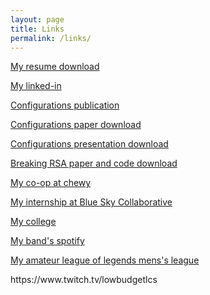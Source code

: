 ```yaml
---
layout: page
title: Links
permalink: /links/
---
```


<div>
<p><a href="/assets/pdf/LukeBoyerResume.pdf" download>My resume download</a></p>
<p><a href="https://www.linkedin.com/in/luke-boyer-483078158/" target="_blank">My linked-in</a></p>
<p><a href="https://arxiv.org/abs/2108.13565" target="_blank">Configurations publication</a></p>
<p><a href="/assets/pdf/LukeBoyerNickPayneConfigurations.pdf" download> Configurations paper download</a></p>
<p><a href="/assets/pdf/LukeBoyerNickPayneConfigurationsPresentation.pdf" download>Configurations presentation download</a></p>
<p><a href="/assets/zip/breakingRSA.zip" download>Breaking RSA paper and code download</a></p>
<p><a href="https://www.chewy.com/" target="_blank">My co-op at chewy</a></p>
<p><a href="https://blueskycollaborative.com/" target="_blank">My internship at Blue Sky Collaborative</a></p>
<p><a href="https://www.khoury.northeastern.edu/" target="_blank">My college</a></p>
<p><a href="https://open.spotify.com/artist/4bRdOW5ZMn96Z0cz5rMZPR?si=arueZ0NVSC6OsKC-BXOaCA&dl_branch=1" target="_blank">My band's spotify</a></p>
<p><a href="https://www.khoury.northeastern.edu/" target="_blank">My amateur league of legends mens's league</a></p>
https://www.twitch.tv/lowbudgetlcs
</div>
